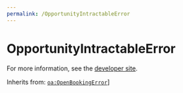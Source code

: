 ```yaml
---
permalink: /OpportunityIntractableError
---
```


# OpportunityIntractableError


For more information, see the [developer site](https://developer.openactive.io/data-model/types/opportunityintractableerror).

Inherits from: [`oa:OpenBookingError`](https://openactive.io/OpenBookingError)]
